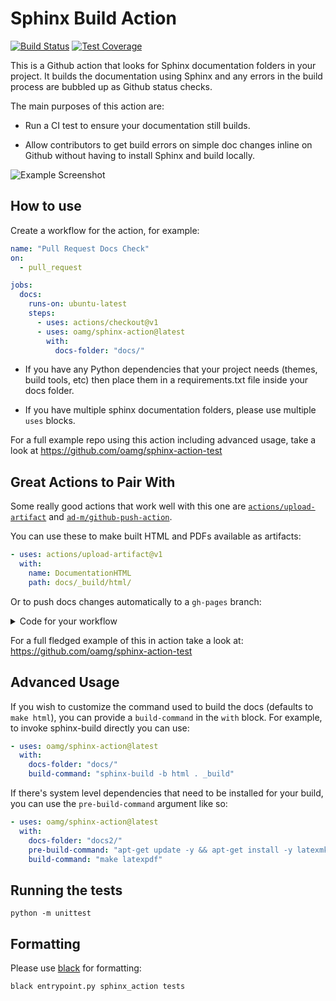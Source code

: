 # Sphinx Build Action

[![Build Status](https://travis-ci.org/oamg/sphinx-action.svg?branch=main)](https://travis-ci.org/oamg/sphinx-action)
[![Test Coverage](https://codecov.io/gh/oamg/sphinx-action/branch/main/graph/badge.svg)](https://codecov.io/gh/oamg/sphinx-action)

This is a Github action that looks for Sphinx documentation folders in your
project. It builds the documentation using Sphinx and any errors in the build
process are bubbled up as Github status checks.

The main purposes of this action are:

- Run a CI test to ensure your documentation still builds.

- Allow contributors to get build errors on simple doc changes inline on Github
  without having to install Sphinx and build locally.

![Example Screenshot](https://i.imgur.com/Gk2W32O.png)

## How to use

Create a workflow for the action, for example:

```yaml
name: "Pull Request Docs Check"
on:
  - pull_request

jobs:
  docs:
    runs-on: ubuntu-latest
    steps:
      - uses: actions/checkout@v1
      - uses: oamg/sphinx-action@latest
        with:
          docs-folder: "docs/"
```

- If you have any Python dependencies that your project needs (themes,
  build tools, etc) then place them in a requirements.txt file inside your docs
  folder.

- If you have multiple sphinx documentation folders, please use multiple
  `uses` blocks.

For a full example repo using this action including advanced usage, take a look
at https://github.com/oamg/sphinx-action-test

## Great Actions to Pair With

Some really good actions that work well with this one are
[`actions/upload-artifact`](https://github.com/actions/upload-artifact)
and [`ad-m/github-push-action`](https://github.com/ad-m/github-push-action).

You can use these to make built HTML and PDFs available as artifacts:

```yaml
- uses: actions/upload-artifact@v1
  with:
    name: DocumentationHTML
    path: docs/_build/html/
```

Or to push docs changes automatically to a `gh-pages` branch:

<details><summary>Code for your workflow</summary>
<p>

```yaml
- name: Commit documentation changes
  run: |
    git clone https://github.com/your_git/repository.git --branch gh-pages --single-branch gh-pages
    cp -r docs/_build/html/* gh-pages/
    cd gh-pages
    git config --local user.email "action@github.com"
    git config --local user.name "GitHub Action"
    git add .
    git commit -m "Update documentation" -a || true
    # The above command will fail if no changes were present, so we ignore
    # the return code.
- name: Push changes
  uses: ad-m/github-push-action@master
  with:
    branch: gh-pages
    directory: gh-pages
    github_token: ${{ secrets.GITHUB_TOKEN }}
```

</p>
</details>

For a full fledged example of this in action take a look at:
https://github.com/oamg/sphinx-action-test

## Advanced Usage

If you wish to customize the command used to build the docs (defaults to
`make html`), you can provide a `build-command` in the `with` block. For
example, to invoke sphinx-build directly you can use:

```yaml
- uses: oamg/sphinx-action@latest
  with:
    docs-folder: "docs/"
    build-command: "sphinx-build -b html . _build"
```

If there's system level dependencies that need to be installed for your
build, you can use the `pre-build-command` argument like so:

```yaml
- uses: oamg/sphinx-action@latest
  with:
    docs-folder: "docs2/"
    pre-build-command: "apt-get update -y && apt-get install -y latexmk texlive-latex-recommended texlive-latex-extra texlive-fonts-recommended"
    build-command: "make latexpdf"
```

## Running the tests

`python -m unittest`

## Formatting

Please use [black](https://github.com/psf/black) for formatting:

`black entrypoint.py sphinx_action tests`
